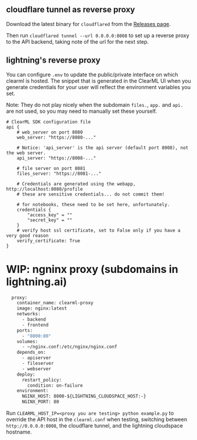 
## cloudflare tunnel as reverse proxy

Download the latest binary for `cloudflared` from the [Releases page](https://github.com/cloudflare/cloudflared/releases/tag/2024.6.1).

Then run `cloudflared tunnel --url 0.0.0.0:8008` to set up a reverse proxy to the API backend, taking note of the url for the next step.


## lightning's reverse proxy
You can configure `.env` to update the public/private interface on which clearml is hosted. 
The snippet that is generated in the ClearML UI when you generate credentials for your user will reflect the environment variables you set.

Note: They do not play nicely when the subdomain `files.`, `app.` and `api.` are not used, so you may need to manually set these yourself.

```
# ClearML SDK configuration file
api {
    # web_server on port 8080
    web_server: "https://8080-..."

    # Notice: 'api_server' is the api server (default port 8008), not the web server.
    api_server: "https://8008-..."

    # file server on port 8081
    files_server: "https://8081-..."

    # Credentials are generated using the webapp, http://localhost:8080/profile
    # these are sensitive credentials... do not commit them!

    # for notebooks, these need to be set here, unfortunately.
    credentials {
        "access_key" = ""
        "secret_key" = ""
    }
    # verify host ssl certificate, set to False only if you have a very good reason
    verify_certificate: True
}
```


# WIP: ngninx proxy (subdomains in lightning.ai)
```dockerfile
  proxy:
    container_name: clearml-proxy
    image: nginx:latest
    networks:
      - backend
      - frontend
    ports:
      - "8000:80"
    volumes:
      - ~/nginx.conf:/etc/nginx/nginx.conf
    depends_on:
      - apiserver
      - fileserver
      - webserver
    deploy:
      restart_policy:
        condition: on-failure
    environment:
      NGINX_HOST: 8000-${LIGHTNING_CLOUDSPACE_HOST:-}
      NGINX_PORT: 80
```


Run `CLEARML_HOST_IP=<proxy you are testing> python example.py` to override the API host in the `clearml.conf` when testing, switching between `http://0.0.0.0:8008`, the cloudflare tunnel, and the lightning cloudspace hostname.
